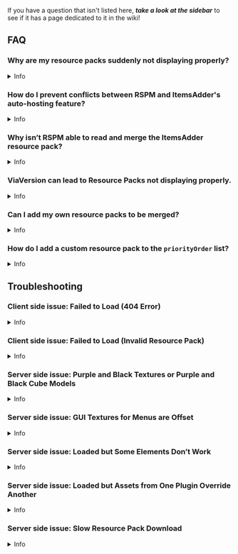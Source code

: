 If you have a question that isn't listed here, ***take a look at the sidebar*** to see if it has a page dedicated to it
in the wiki!

## FAQ

### Why are my resource packs suddenly not displaying properly?  

<details>  
<summary>  
Info  
</summary>  

Sometimes issues can arise with resource pack merging, particularly after upgrading your server or plugins. For example, you may update your server from version 1.21 to 1.21.4 and notice that models for coins or swords in the EliteMobs resource pack are displayed as purple and black squares instead of the intended models.  

This issue can occur even if you haven’t made changes to Resource Pack Manager (RSPM) or other related resource pack settings.  

To resolve this, try the following:  

1. Stop your server.  
2. Delete the `ResourcePackManager` folder located in the `plugins` directory.  
3. Restart your server to allow RSPM to regenerate its configuration files and resource packs.  

This process often resolves display issues and restores proper functionality to your resource packs.  

</details>  

### How do I prevent conflicts between RSPM and ItemsAdder's auto-hosting feature?  

<details>  
<summary>  
Info  
</summary>  

ItemsAdder has its own auto-hosting feature, which can conflict with RSPM's auto-hosting if both are enabled. If you're using RSPM's auto-hosting and want it to handle all your resource packs—including those from ItemsAdder—you will need to disable ItemsAdder's auto-hosting.  

To do this, follow these steps:  

1. Open the `config.yml` file for ItemsAdder.  
2. Locate the `auto-external-host` setting and set it to `false`.  
3. Disable all other hosting methods by ensuring that no other hosting options are enabled in the configuration.  

Here’s an example of what the configuration should look like:  

```yaml
auto-external-host:
  enabled: false
```

</details>

### Why isn’t RSPM able to read and merge the ItemsAdder resource pack?  

<details>  
<summary>  
Info  
</summary>  

If you are using ItemsAdder, it is necessary to disable ItemsAdder's encryption to ensure that RSPM can read and merge the resource pack properly. ItemsAdder can encrypt its resource pack, which prevents RSPM from accessing and merging the files.  

To resolve this, follow these steps:  

1. Open the `config.yml` file for ItemsAdder.  
2. Set the following settings to `false`:  

```yaml
zip:
  protect-file-from-unzip:
    protection_1: false
    protection_2: false
```

</details>

### ViaVersion can lead to Resource Packs not displaying properly.  

<details>  
<summary>  
Info  
</summary>  

ViaVersion can cause issues with resource packs, particularly when running a server on a version lower than 1.21.4. Minecraft introduced changes in how resource packs are handled starting from 1.21.4. If you are running a server on a version like 1.21.3 and using ViaVersion to allow 1.21.4 clients to connect, these clients may experience issues displaying certain resource pack contents, such as custom models from FMM (FreeMinecraftModels).  

This happens because the resource pack system in Minecraft changed with the 1.21.4 update.

To resolve this, consider updating your server to 1.21.4 or higher, as this will ensure better compatibility with modern resource pack features, including FMM custom models.  

</details>

### Can I add my own resource packs to be merged?

<details>
<summary>
Info
</summary>

You can add your own custom resource packs by placing them in the `mixer` folder located inside the `ResourcePackManager` plugin directory.

Simply drop your `.zip` file into that folder. To ensure it’s merged correctly, update the `priorityOrder` section in the `config.yml` with the exact filename, including the `.zip` extension. For example:

```yaml
priorityOrder:
  - ResourcePackManager
  - EliteMobs
  - MyCustomPack.zip
```

This allows you to seamlessly merge EliteMobs, FreeMinecraftModels, and any custom textures into a single pack.

</details>


### How do I add a custom resource pack to the `priorityOrder` list?

<details>  
<summary>  
Info  
</summary>  

To add a custom resource pack to the `priorityOrder` in `ResourcePackManager`, simply include the **exact filename** of the `.zip` file you placed in the `mixer` folder.

For example, if you added a resource pack called `MyWeirdTextures.zip`, your config should look like this:

```yaml
priorityOrder:
  - ResourcePackManager
  - EliteMobs
  - MyWeirdTextures.zip
```

</details>

## Troubleshooting

### Client side issue: Failed to Load (404 Error)

<details>  
<summary>  
Info  
</summary>  

**What this means:**  
When a player connects, Minecraft tries to download the resource pack generated by RSPM from the auto-hosted link. A 404 error means the hosting server responded with “file not found,” so the resource pack cannot be downloaded.

**Important note:**  
This hosting service is internal to RSPM and not configurable by server admins. The download link is generated automatically.

**Common causes:**  
- The hosting service is temporarily down or unreachable.  
- The resource pack failed to upload correctly during generation.  
- The link is blocked by a firewall, ISP, or network restrictions (common in schools or workplaces).  

**How to fix:**  
1. Have the affected player copy the resource pack URL from their Minecraft chat or console and try to open it in a web browser.  
2. If it loads correctly in the browser but not in Minecraft, the player may have a caching issue; restarting Minecraft usually resolves this.  
3. If the link does not open in the browser, try regenerating the resource pack by running `/rspm reload` on the server and then rejoin.  
4. If all players experience this issue, it may indicate that the hosting service is temporarily unavailable, wait and try again later.  

</details>

### Client side issue: Failed to Load (Invalid Resource Pack)

<details>  
<summary>  
Info  
</summary>  

**What this means:**  
Minecraft successfully downloaded the resource pack, but rejected it because the pack is corrupted, incomplete, or missing essential files.

**Common causes:**  
- The merging process failed due to incompatible resource packs from different plugins.  
- One or more source packs contain malformed files, such as broken JSON files or invalid `mcmeta` files.  
- Asset file paths exceed Minecraft’s maximum allowed folder depth or include illegal characters.

**How to fix:**  
1. Run `/rspm reload` to force a clean regeneration of the merged resource pack.  
2. Temporarily remove any recently added plugins that add resource packs, then try again to see if the issue resolves.  
3. Add those plugins back one by one, testing after each, to identify which resource pack is causing the problem.  
4. Check the RSPM server logs for warnings about merge conflicts or missing files, which can help pinpoint the source of the issue.  

</details>

### Server side issue: Purple and Black Textures or Purple and Black Cube Models

<details>  
<summary>  
Info  
</summary>  

**What this means:**  
The purple-and-black checkerboard pattern in Minecraft indicates the game cannot find the required texture or model in the loaded resource pack. Seeing purple cubes instead of custom models means the model JSON exists but references a missing or invalid texture or model files.

**Common causes:**  
- The required texture was not included in the merged resource pack.  
- The model JSON file points to an incorrect or outdated texture path.  
- Conflicts between multiple plugin resource packs where one pack overwrites another’s assets.

**How to fix:**  
1. Use the `priorityOrder` list in `config.yml` to make sure the correct resource pack has precedence during merging.  
2. Verify the missing texture file is present in the original source resource pack.  
3. Check the model JSON file to confirm its texture path matches the actual file location in the pack.  
4. After making corrections, run `/rspm reload` to regenerate the merged pack and test again.

</details>

### Server side issue: GUI Textures for Menus are Offset

<details>  
<summary>  
Info  
</summary>  

**What this means:**  
When GUI textures appear misaligned—such as icons shifted or bars out of place—it is usually caused by conflicts in font files. Minecraft only supports one active font set at a time, so multiple packs overriding fonts can cause display issues.

**Common causes:**  
- Several plugin resource packs modify `font/default.json` or related font files.  
- RSPM merges these without a clear priority set for which font to use.

**How to fix:**  
1. Open `plugins/ResourcePackManager/config.yml` and find the `priorityOrder` section.  
2. Move the plugin pack whose fonts you want to preserve to the top of the list.  
3. Run `/rspm reload` to regenerate the merged resource pack.  

**Note:** It is not possible to fully merge multiple font files in Minecraft—only one font set will take effect, so priority must be chosen.

</details>

### Server side issue: Loaded but Some Elements Don’t Work

<details>  
<summary>  
Info  
</summary>  

**What this means:**  
Some items, textures, or models either load incorrectly or do not appear at all in the game.

**Common causes:**  
- Mismatch between the Minecraft client version and the server version. Usually between version 1.21.3 and 1.21.4.  
- Use of ViaVersion or similar plugins that allow clients with unsupported versions to connect.  
- Resource packs using newer model formats that older clients cannot handle, or vice versa.

**How to fix:**  
1. Make sure all players use the same Minecraft version as the server.  
2. If you have ViaVersion installed, know that some assets may not work properly until full compatibility is added.  
3. Keep both client and server resource pack features within the same supported Minecraft version range to avoid conflicts.

</details>

### Server side issue: Loaded but Assets from One Plugin Override Another

<details>  
<summary>  
Info  
</summary>  

**What this means:**  
Two or more plugin resource packs contain files with the same names and paths. When RSPM merges them, the pack lower in the priority order overwrites the assets from the one above it.

**How to fix:**  
1. Open `plugins/ResourcePackManager/config.yml`.  
2. In the `priorityOrder` list, move the plugin whose assets you want to keep higher up, above the conflicting ones.  
3. Run `/rspm reload` to regenerate the merged resource pack.

**Note:**  
On Minecraft versions before 1.21.4, some conflicts cannot be perfectly resolved by priority alone. In such cases, manual merging or editing of the source resource packs may be necessary.

</details>

### Server side issue: Slow Resource Pack Download

<details>  
<summary>  
Info  
</summary>  

**What this means:**  
Players may experience slow downloads or lag when the resource pack is being sent by the server. This is usually due to the resource pack being hosted on our remote servers, which means the download speed depends on the player's physical location and internet connection quality.

**Common causes:**  
- Player is located far from the hosting server geographically.  
- The player's internet connection is slow or unstable.  
- Temporary network congestion between the player and the hosting server.  

**How to fix or mitigate:**  
1. Encourage players to check their internet connection speed and stability.  
2. Players can try connecting from a different network or location to see if the speed improves.  
3. If slow downloads are a persistent problem, consider hosting the resource pack on an alternative hosting service closer to your player base. You can disable RSPM’s auto-hosting in the config and provide a direct resource pack URL in `server.properties`.  
4. Make sure the resource pack size is optimized and not larger than necessary to minimize download time.  

**Note:**  
Unfortunately, due to the nature of remote hosting, some players will experience slower downloads based on factors outside server control.


</details>
